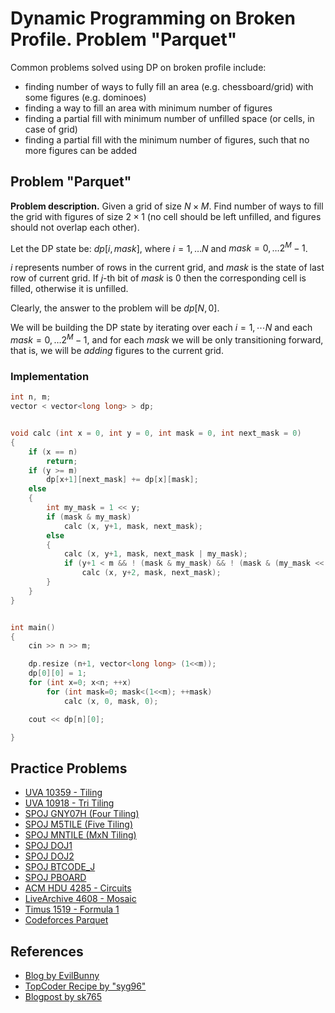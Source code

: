 <!--?title Dynamic Programming on Broken Profile. Problem "Parquet" -->

# Dynamic Programming on Broken Profile. Problem "Parquet"

Common problems solved using DP on broken profile include:

- finding number of ways to fully fill an area (e.g. chessboard/grid) with some figures (e.g. dominoes)
- finding a way to fill an area with minimum number of figures
- finding a partial fill with minimum number of unfilled space (or cells, in case of grid)
- finding a partial fill with the minimum number of figures, such that no more figures can be added

## Problem "Parquet"

**Problem description.** Given a grid of size $N \times M$. Find number of ways to fill the grid with figures of size $2 \times 1$ (no cell should be left unfilled, and figures should not overlap each other).

Let the DP state be: $dp[i, mask]$, where $i = 1, \ldots N$ and $mask = 0, \ldots 2^M - 1$.

$i$ represents number of rows in the current grid, and $mask$ is the state of last row of current grid. If $j$-th bit of $mask$ is $0$ then the corresponding cell is filled, otherwise it is unfilled.

Clearly, the answer to the problem will be $dp[N, 0]$.

We will be building the DP state by iterating over each $i = 1, \cdots N$ and each $mask = 0, \ldots 2^M - 1$, and for each $mask$ we will be only transitioning forward, that is, we will be _adding_ figures to the current grid.

### Implementation

```cpp
int n, m;
vector < vector<long long> > dp;


void calc (int x = 0, int y = 0, int mask = 0, int next_mask = 0)
{
	if (x == n)
		return;
	if (y >= m)
		dp[x+1][next_mask] += dp[x][mask];
	else
	{
		int my_mask = 1 << y;
		if (mask & my_mask)
			calc (x, y+1, mask, next_mask);
		else
		{
			calc (x, y+1, mask, next_mask | my_mask);
			if (y+1 < m && ! (mask & my_mask) && ! (mask & (my_mask << 1)))
				calc (x, y+2, mask, next_mask);
		}
	}
}


int main()
{
	cin >> n >> m;

	dp.resize (n+1, vector<long long> (1<<m));
	dp[0][0] = 1;
	for (int x=0; x<n; ++x)
		for (int mask=0; mask<(1<<m); ++mask)
			calc (x, 0, mask, 0);

	cout << dp[n][0];

}
```

## Practice Problems

- [UVA 10359 - Tiling](https://onlinejudge.org/index.php?option=com_onlinejudge&Itemid=8&page=show_problem&problem=1300)
- [UVA 10918 - Tri Tiling](https://onlinejudge.org/index.php?option=com_onlinejudge&Itemid=8&page=show_problem&problem=1859)
- [SPOJ GNY07H (Four Tiling)](https://www.spoj.com/problems/GNY07H/)
- [SPOJ M5TILE (Five Tiling)](https://www.spoj.com/problems/M5TILE/)
- [SPOJ MNTILE (MxN Tiling)](https://www.spoj.com/problems/MNTILE/)
- [SPOJ DOJ1](https://www.spoj.com/problems/DOJ1/)
- [SPOJ DOJ2](https://www.spoj.com/problems/DOJ2/)
- [SPOJ BTCODE_J](https://www.spoj.com/problems/BTCODE_J/)
- [SPOJ PBOARD](https://www.spoj.com/problems/PBOARD/)
- [ACM HDU 4285 - Circuits](http://acm.hdu.edu.cn/showproblem.php?pid=4285)
- [LiveArchive 4608 - Mosaic](https://icpcarchive.ecs.baylor.edu/index.php?option=onlinejudge&page=show_problem&problem=2609)
- [Timus 1519 - Formula 1](https://acm.timus.ru/problem.aspx?space=1&num=1519)
- [Codeforces Parquet](https://codeforces.com/problemset/problem/26/C)

## References

- [Blog by EvilBunny](https://web.archive.org/web/20180712171735/https://blog.evilbuggy.com/2018/05/broken-profile-dynamic-programming.html)
- [TopCoder Recipe by "syg96"](https://apps.topcoder.com/forums/?module=Thread&start=0&threadID=697369)
- [Blogpost by sk765](http://sk765.blogspot.com/2012/02/dynamic-programming-with-profile.html)

